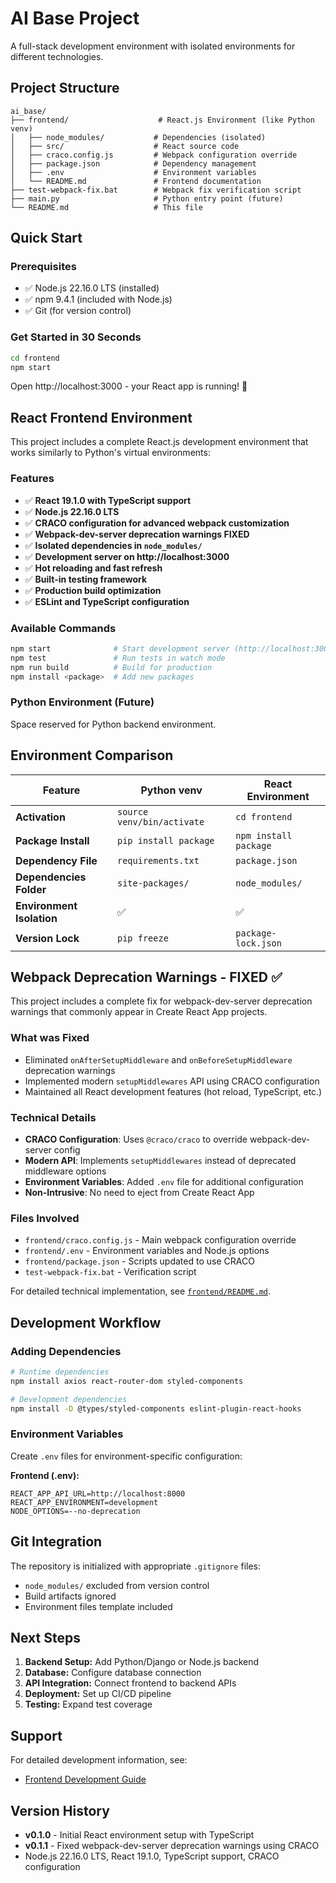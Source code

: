 # AI Base Project

A full-stack development environment with isolated environments for different technologies.

## Project Structure

```
ai_base/
├── frontend/                    # React.js Environment (like Python venv)
│   ├── node_modules/           # Dependencies (isolated)
│   ├── src/                    # React source code
│   ├── craco.config.js         # Webpack configuration override
│   ├── package.json            # Dependency management
│   ├── .env                    # Environment variables
│   └── README.md               # Frontend documentation
├── test-webpack-fix.bat        # Webpack fix verification script
├── main.py                     # Python entry point (future)
└── README.md                   # This file
```

## Quick Start

### Prerequisites
- ✅ Node.js 22.16.0 LTS (installed)
- ✅ npm 9.4.1 (included with Node.js)
- ✅ Git (for version control)

### Get Started in 30 Seconds
```bash
cd frontend
npm start
```
Open http://localhost:3000 - your React app is running! 🚀

## React Frontend Environment

This project includes a complete React.js development environment that works similarly to Python's virtual environments:

### Features
- ✅ **React 19.1.0 with TypeScript support**
- ✅ **Node.js 22.16.0 LTS**
- ✅ **CRACO configuration for advanced webpack customization**
- ✅ **Webpack-dev-server deprecation warnings FIXED**
- ✅ **Isolated dependencies in `node_modules/`**
- ✅ **Development server on http://localhost:3000**
- ✅ **Hot reloading and fast refresh**
- ✅ **Built-in testing framework**
- ✅ **Production build optimization**
- ✅ **ESLint and TypeScript configuration**

### Available Commands
```bash
npm start              # Start development server (http://localhost:3000)
npm test               # Run tests in watch mode
npm run build          # Build for production
npm install <package>  # Add new packages
```

### Python Environment (Future)
Space reserved for Python backend environment.

## Environment Comparison

| Feature                   | Python venv                | React Environment     |
| ------------------------- | -------------------------- | --------------------- |
| **Activation**            | `source venv/bin/activate` | `cd frontend`         |
| **Package Install**       | `pip install package`      | `npm install package` |
| **Dependency File**       | `requirements.txt`         | `package.json`        |
| **Dependencies Folder**   | `site-packages/`           | `node_modules/`       |
| **Environment Isolation** | ✅                          | ✅                     |
| **Version Lock**          | `pip freeze`               | `package-lock.json`   |

## Webpack Deprecation Warnings - FIXED ✅

This project includes a complete fix for webpack-dev-server deprecation warnings that commonly appear in Create React App projects.

### What was Fixed

- Eliminated `onAfterSetupMiddleware` and `onBeforeSetupMiddleware` deprecation warnings
- Implemented modern `setupMiddlewares` API using CRACO configuration
- Maintained all React development features (hot reload, TypeScript, etc.)

### Technical Details

- **CRACO Configuration**: Uses `@craco/craco` to override webpack-dev-server config
- **Modern API**: Implements `setupMiddlewares` instead of deprecated middleware options
- **Environment Variables**: Added `.env` file for additional configuration
- **Non-Intrusive**: No need to eject from Create React App

### Files Involved

- `frontend/craco.config.js` - Main webpack configuration override
- `frontend/.env` - Environment variables and Node.js options
- `frontend/package.json` - Scripts updated to use CRACO
- `test-webpack-fix.bat` - Verification script

For detailed technical implementation, see [`frontend/README.md`](frontend/README.md).

## Development Workflow

### Adding Dependencies

```bash
# Runtime dependencies
npm install axios react-router-dom styled-components

# Development dependencies  
npm install -D @types/styled-components eslint-plugin-react-hooks
```

### Environment Variables

Create `.env` files for environment-specific configuration:

**Frontend (.env):**

```env
REACT_APP_API_URL=http://localhost:8000
REACT_APP_ENVIRONMENT=development
NODE_OPTIONS=--no-deprecation
```

## Git Integration

The repository is initialized with appropriate `.gitignore` files:

- `node_modules/` excluded from version control
- Build artifacts ignored
- Environment files template included

## Next Steps

1. **Backend Setup:** Add Python/Django or Node.js backend
2. **Database:** Configure database connection
3. **API Integration:** Connect frontend to backend APIs
4. **Deployment:** Set up CI/CD pipeline
5. **Testing:** Expand test coverage

## Support

For detailed development information, see:

- [Frontend Development Guide](frontend/README.md)

## Version History

- **v0.1.0** - Initial React environment setup with TypeScript
- **v0.1.1** - Fixed webpack-dev-server deprecation warnings using CRACO
- Node.js 22.16.0 LTS, React 19.1.0, TypeScript support, CRACO configuration
